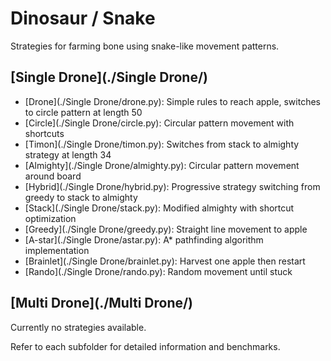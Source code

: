 # Dinosaur / Snake

Strategies for farming bone using snake-like movement patterns.

## [Single Drone](./Single Drone/)
- [Drone](./Single Drone/drone.py): Simple rules to reach apple, switches to circle pattern at length 50
- [Circle](./Single Drone/circle.py): Circular pattern movement with shortcuts
- [Timon](./Single Drone/timon.py): Switches from stack to almighty strategy at length 34
- [Almighty](./Single Drone/almighty.py): Circular pattern movement around board
- [Hybrid](./Single Drone/hybrid.py): Progressive strategy switching from greedy to stack to almighty
- [Stack](./Single Drone/stack.py): Modified almighty with shortcut optimization
- [Greedy](./Single Drone/greedy.py): Straight line movement to apple
- [A-star](./Single Drone/astar.py): A* pathfinding algorithm implementation
- [Brainlet](./Single Drone/brainlet.py): Harvest one apple then restart
- [Rando](./Single Drone/rando.py): Random movement until stuck

## [Multi Drone](./Multi Drone/)
Currently no strategies available.

Refer to each subfolder for detailed information and benchmarks.
